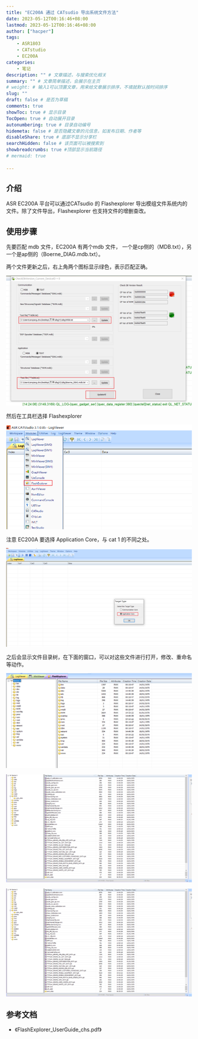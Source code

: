 ```yaml
---
title: "EC200A 通过 CATsudio 导出系统文件方法"
date: 2023-05-12T00:16:46+08:00
lastmod: 2023-05-12T00:16:46+08:00
author: ["hacper"]
tags:
    - ASR1803
    - CATstudio
    - EC200A
categories:
    - 笔记
description: "" # 文章描述，与搜索优化相关
summary: "" # 文章简单描述，会展示在主页
# weight: # 输入1可以顶置文章，用来给文章展示排序，不填就默认按时间排序
slug: ""
draft: false # 是否为草稿
comments: true
showToc: true # 显示目录
TocOpen: true # 自动展开目录
autonumbering: true # 目录自动编号
hidemeta: false # 是否隐藏文章的元信息，如发布日期、作者等
disableShare: true # 底部不显示分享栏
searchHidden: false # 该页面可以被搜索到
showbreadcrumbs: true #顶部显示当前路径
# mermaid: true

---
```


## 介绍

ASR EC200A 平台可以通过CATsudio 的 Flashexplorer 导出模组文件系统内的文件。除了文件导出，Flashexplorer 也支持文件的增删查改。 

## 使用步骤

先要匹配 mdb 文件，EC200A 有两个mdb 文件， 一个是cp侧的（MDB.txt），另一个是ap侧的（Boerne_DIAG.mdb.txt）。

两个文件更新之后，右上角两个图标显示绿色，表示匹配正确。

![](https://github.com/hacperme/picx_hosting/raw/master/20210507/image-20230324134658891.5xq6v7uiod40.png)

然后在工具栏选择 Flashexplorer

![](https://github.com/hacperme/picx_hosting/raw/master/20210507/image-20230324135129870.5u1r8n5beic0.png)

注意 EC200A 要选择 Application Core，与 cat 1 的不同之处。

![](https://github.com/hacperme/picx_hosting/raw/master/20210507/image-20230324134938806.5rxqq83vww80.png)

之后会显示文件目录树，在下面的窗口，可以对这些文件进行打开，修改、重命名等动作。

![](https://github.com/hacperme/picx_hosting/raw/master/20210507/image-20230324134529099.5yb2ceehy140.png)



![](https://github.com/hacperme/picx_hosting/raw/master/20210507/image-20230324134604315.76fdytdh6go0.png)

![](https://github.com/hacperme/picx_hosting/raw/master/20210507/image-20230324134604315.76fdytdh6go0.png)

## 参考文档

- 《FlashExplorer_UserGuide_chs.pdf》